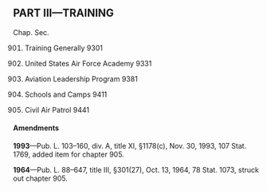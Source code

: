 PART III—TRAINING
----------

Chap. Sec.

901. Training Generally 9301

903. United States Air Force Academy 9331

905. Aviation Leadership Program 9381

907. Schools and Camps 9411

909. Civil Air Patrol 9441

#### Amendments ####

**1993**—Pub. L. 103–160, div. A, title XI, §1178(c), Nov. 30, 1993, 107 Stat. 1769, added item for chapter 905.

**1964**—Pub. L. 88–647, title III, §301(27), Oct. 13, 1964, 78 Stat. 1073, struck out chapter 905.